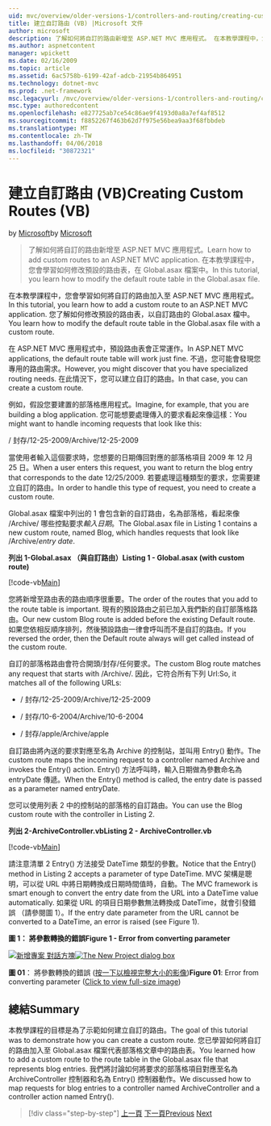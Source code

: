 ```yaml
---
uid: mvc/overview/older-versions-1/controllers-and-routing/creating-custom-routes-vb
title: 建立自訂路由 (VB) |Microsoft 文件
author: microsoft
description: 了解如何將自訂的路由新增至 ASP.NET MVC 應用程式。 在本教學課程中，您會學習如何修改預設的路由表，在 Global.asax 檔案中。
ms.author: aspnetcontent
manager: wpickett
ms.date: 02/16/2009
ms.topic: article
ms.assetid: 6ac5758b-6199-42af-adcb-21954b864951
ms.technology: dotnet-mvc
ms.prod: .net-framework
msc.legacyurl: /mvc/overview/older-versions-1/controllers-and-routing/creating-custom-routes-vb
msc.type: authoredcontent
ms.openlocfilehash: e827725ab7ce54c86ae9f4193d0a8a7ef4af8512
ms.sourcegitcommit: f8852267f463b62d7f975e56bea9aa3f68fbbdeb
ms.translationtype: MT
ms.contentlocale: zh-TW
ms.lasthandoff: 04/06/2018
ms.locfileid: "30872321"
---
```

<a name="creating-custom-routes-vb"></a><span data-ttu-id="ceed6-104">建立自訂路由 (VB)</span><span class="sxs-lookup"><span data-stu-id="ceed6-104">Creating Custom Routes (VB)</span></span>
====================
<span data-ttu-id="ceed6-105">by [Microsoft](https://github.com/microsoft)</span><span class="sxs-lookup"><span data-stu-id="ceed6-105">by [Microsoft](https://github.com/microsoft)</span></span>

> <span data-ttu-id="ceed6-106">了解如何將自訂的路由新增至 ASP.NET MVC 應用程式。</span><span class="sxs-lookup"><span data-stu-id="ceed6-106">Learn how to add custom routes to an ASP.NET MVC application.</span></span> <span data-ttu-id="ceed6-107">在本教學課程中，您會學習如何修改預設的路由表，在 Global.asax 檔案中。</span><span class="sxs-lookup"><span data-stu-id="ceed6-107">In this tutorial, you learn how to modify the default route table in the Global.asax file.</span></span>


<span data-ttu-id="ceed6-108">在本教學課程中，您會學習如何將自訂的路由加入至 ASP.NET MVC 應用程式。</span><span class="sxs-lookup"><span data-stu-id="ceed6-108">In this tutorial, you learn how to add a custom route to an ASP.NET MVC application.</span></span> <span data-ttu-id="ceed6-109">您了解如何修改預設的路由表，以自訂路由的 Global.asax 檔中。</span><span class="sxs-lookup"><span data-stu-id="ceed6-109">You learn how to modify the default route table in the Global.asax file with a custom route.</span></span>

<span data-ttu-id="ceed6-110">在 ASP.NET MVC 應用程式中，預設路由表會正常運作。</span><span class="sxs-lookup"><span data-stu-id="ceed6-110">In ASP.NET MVC applications, the default route table will work just fine.</span></span> <span data-ttu-id="ceed6-111">不過，您可能會發現您專用的路由需求。</span><span class="sxs-lookup"><span data-stu-id="ceed6-111">However, you might discover that you have specialized routing needs.</span></span> <span data-ttu-id="ceed6-112">在此情況下，您可以建立自訂的路由。</span><span class="sxs-lookup"><span data-stu-id="ceed6-112">In that case, you can create a custom route.</span></span>

<span data-ttu-id="ceed6-113">例如，假設您要建置的部落格應用程式。</span><span class="sxs-lookup"><span data-stu-id="ceed6-113">Imagine, for example, that you are building a blog application.</span></span> <span data-ttu-id="ceed6-114">您可能想要處理傳入的要求看起來像這樣：</span><span class="sxs-lookup"><span data-stu-id="ceed6-114">You might want to handle incoming requests that look like this:</span></span>

<span data-ttu-id="ceed6-115">/ 封存/12-25-2009</span><span class="sxs-lookup"><span data-stu-id="ceed6-115">/Archive/12-25-2009</span></span>

<span data-ttu-id="ceed6-116">當使用者輸入這個要求時，您想要的日期傳回對應的部落格項目 2009 年 12 月 25 日。</span><span class="sxs-lookup"><span data-stu-id="ceed6-116">When a user enters this request, you want to return the blog entry that corresponds to the date 12/25/2009.</span></span> <span data-ttu-id="ceed6-117">若要處理這種類型的要求，您需要建立自訂的路由。</span><span class="sxs-lookup"><span data-stu-id="ceed6-117">In order to handle this type of request, you need to create a custom route.</span></span>

<span data-ttu-id="ceed6-118">Global.asax 檔案中列出的 1 會包含新的自訂路由，名為部落格，看起來像 /Archive/ 哪些控點要求*輸入日期*。</span><span class="sxs-lookup"><span data-stu-id="ceed6-118">The Global.asax file in Listing 1 contains a new custom route, named Blog, which handles requests that look like /Archive/*entry date*.</span></span>

<span data-ttu-id="ceed6-119">**列出 1-Global.asax （與自訂路由）**</span><span class="sxs-lookup"><span data-stu-id="ceed6-119">**Listing 1 - Global.asax (with custom route)**</span></span>

[!code-vb[Main](creating-custom-routes-vb/samples/sample1.vb)]

<span data-ttu-id="ceed6-120">您將新增至路由表的路由順序很重要。</span><span class="sxs-lookup"><span data-stu-id="ceed6-120">The order of the routes that you add to the route table is important.</span></span> <span data-ttu-id="ceed6-121">現有的預設路由之前已加入我們新的自訂部落格路由。</span><span class="sxs-lookup"><span data-stu-id="ceed6-121">Our new custom Blog route is added before the existing Default route.</span></span> <span data-ttu-id="ceed6-122">如果您依相反順序排列，然後預設路由一律會呼叫而不是自訂的路由。</span><span class="sxs-lookup"><span data-stu-id="ceed6-122">If you reversed the order, then the Default route always will get called instead of the custom route.</span></span>

<span data-ttu-id="ceed6-123">自訂的部落格路由會符合開頭/封存/任何要求。</span><span class="sxs-lookup"><span data-stu-id="ceed6-123">The custom Blog route matches any request that starts with /Archive/.</span></span> <span data-ttu-id="ceed6-124">因此，它符合所有下列 Url:</span><span class="sxs-lookup"><span data-stu-id="ceed6-124">So, it matches all of the following URLs:</span></span>

- <span data-ttu-id="ceed6-125">/ 封存/12-25-2009</span><span class="sxs-lookup"><span data-stu-id="ceed6-125">/Archive/12-25-2009</span></span>

- <span data-ttu-id="ceed6-126">/ 封存/10-6-2004</span><span class="sxs-lookup"><span data-stu-id="ceed6-126">/Archive/10-6-2004</span></span>

- <span data-ttu-id="ceed6-127">/ 封存/apple</span><span class="sxs-lookup"><span data-stu-id="ceed6-127">/Archive/apple</span></span>

<span data-ttu-id="ceed6-128">自訂路由將內送的要求對應至名為 Archive 的控制站，並叫用 Entry() 動作。</span><span class="sxs-lookup"><span data-stu-id="ceed6-128">The custom route maps the incoming request to a controller named Archive and invokes the Entry() action.</span></span> <span data-ttu-id="ceed6-129">Entry() 方法呼叫時，輸入日期做為參數命名為 entryDate 傳遞。</span><span class="sxs-lookup"><span data-stu-id="ceed6-129">When the Entry() method is called, the entry date is passed as a parameter named entryDate.</span></span>

<span data-ttu-id="ceed6-130">您可以使用列表 2 中的控制站的部落格的自訂路由。</span><span class="sxs-lookup"><span data-stu-id="ceed6-130">You can use the Blog custom route with the controller in Listing 2.</span></span>

<span data-ttu-id="ceed6-131">**列出 2-ArchiveController.vb**</span><span class="sxs-lookup"><span data-stu-id="ceed6-131">**Listing 2 - ArchiveController.vb**</span></span>

[!code-vb[Main](creating-custom-routes-vb/samples/sample2.vb)]

<span data-ttu-id="ceed6-132">請注意清單 2 Entry() 方法接受 DateTime 類型的參數。</span><span class="sxs-lookup"><span data-stu-id="ceed6-132">Notice that the Entry() method in Listing 2 accepts a parameter of type DateTime.</span></span> <span data-ttu-id="ceed6-133">MVC 架構是聰明，可以從 URL 中將日期轉換成日期時間值時，自動。</span><span class="sxs-lookup"><span data-stu-id="ceed6-133">The MVC framework is smart enough to convert the entry date from the URL into a DateTime value automatically.</span></span> <span data-ttu-id="ceed6-134">如果從 URL 的項目日期參數無法轉換成 DateTime，就會引發錯誤 （請參閱圖 1）。</span><span class="sxs-lookup"><span data-stu-id="ceed6-134">If the entry date parameter from the URL cannot be converted to a DateTime, an error is raised (see Figure 1).</span></span>

<span data-ttu-id="ceed6-135">**圖 1： 將參數轉換的錯誤**</span><span class="sxs-lookup"><span data-stu-id="ceed6-135">**Figure 1 - Error from converting parameter**</span></span>


<span data-ttu-id="ceed6-136">[![新增專案 對話方塊](creating-custom-routes-vb/_static/image1.jpg)](creating-custom-routes-vb/_static/image1.png)</span><span class="sxs-lookup"><span data-stu-id="ceed6-136">[![The New Project dialog box](creating-custom-routes-vb/_static/image1.jpg)](creating-custom-routes-vb/_static/image1.png)</span></span>

<span data-ttu-id="ceed6-137">**圖 01**： 將參數轉換的錯誤 ([按一下以檢視完整大小的影像](creating-custom-routes-vb/_static/image2.png))</span><span class="sxs-lookup"><span data-stu-id="ceed6-137">**Figure 01**: Error from converting parameter ([Click to view full-size image](creating-custom-routes-vb/_static/image2.png))</span></span>


## <a name="summary"></a><span data-ttu-id="ceed6-138">總結</span><span class="sxs-lookup"><span data-stu-id="ceed6-138">Summary</span></span>

<span data-ttu-id="ceed6-139">本教學課程的目標是為了示範如何建立自訂的路由。</span><span class="sxs-lookup"><span data-stu-id="ceed6-139">The goal of this tutorial was to demonstrate how you can create a custom route.</span></span> <span data-ttu-id="ceed6-140">您已學習如何將自訂的路由加入至 Global.asax 檔案代表部落格文章中的路由表。</span><span class="sxs-lookup"><span data-stu-id="ceed6-140">You learned how to add a custom route to the route table in the Global.asax file that represents blog entries.</span></span> <span data-ttu-id="ceed6-141">我們將討論如何將要求的部落格項目對應至名為 ArchiveController 控制器和名為 Entry() 控制器動作。</span><span class="sxs-lookup"><span data-stu-id="ceed6-141">We discussed how to map requests for blog entries to a controller named ArchiveController and a controller action named Entry().</span></span>

> [!div class="step-by-step"]
> <span data-ttu-id="ceed6-142">[上一頁](asp-net-mvc-controller-overview-vb.md)
> [下一頁](creating-a-route-constraint-vb.md)</span><span class="sxs-lookup"><span data-stu-id="ceed6-142">[Previous](asp-net-mvc-controller-overview-vb.md)
[Next](creating-a-route-constraint-vb.md)</span></span>
